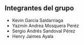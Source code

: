## Integrantes del grupo
- Kevin Garcia Saldarriaga
- Yazmín Andrea Mosquera Peréz
- Sergio Andrés Sandoval Pérez
- Henry Jaimes Ayala
